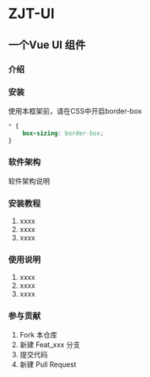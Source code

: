 # ZJT-UI
## 一个Vue UI 组件

### 介绍


### 安装
使用本框架前，请在CSS中开启border-box
```css
* {
    box-sizing: border-box;
}
```

### 软件架构
软件架构说明


### 安装教程

1.  xxxx
2.  xxxx
3.  xxxx

### 使用说明

1.  xxxx
2.  xxxx
3.  xxxx

### 参与贡献

1.  Fork 本仓库
2.  新建 Feat_xxx 分支
3.  提交代码
4.  新建 Pull Request